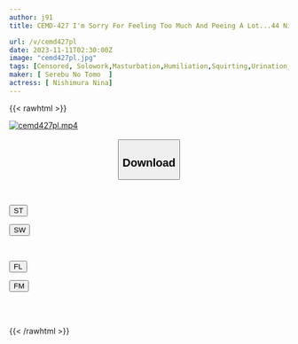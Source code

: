 ```yaml
---
author: j91
title: CEMD-427 I'm Sorry For Feeling Too Much And Peeing A Lot...44 Nina Nishimura

url: /v/cemd427pl
date: 2023-11-11T02:30:00Z
image: "cemd427pl.jpg"
tags: [Censored, Solowork,Masturbation,Humiliation,Squirting,Urination,BBW,Ultra-Huge Tits,Acme · Orgasm	]
maker: [ Serebu No Tomo  ]
actress: [ Nishimura Nina]
---
```



{{< rawhtml >}}

<div class="video" data-videoid="A309pWGVVkhX3Jz">
    <a href="javascript:;">
        <img src="https://my.j91.asia/v/cemd427pl/cemd427pl.jpg" width="WIDTH" height="HEIGHT" alt="cemd427pl.mp4" loading="lazy">
    </a>
</div>

<script type="text/javascript" src="https://j91.asia/asset/on-demand-st.js"></script>

<br>
  <link rel="stylesheet" href="https://j91.asia/asset/bs5.css">
  
  <center>
  <button class="btn btn-primary" type="button" data-bs-toggle="collapse" data-bs-target=".multi-collapse" aria-expanded="false" aria-controls="multiCollapseExample1 multiCollapseExample2"><h2>Download</h2></button></center>
</p>
<div class="row">
  <div class="col">
    <div class="collapse multi-collapse" id="multiCollapseExample1">
      <div class="card card-body">
	      	      <br>
<div class="buttons">  
<p><a href="https://streamtape.to/v/A309pWGVVkhX3Jz" target="_blank"><button class="btn-hover color-3"><i class="fa fa-download"></i> ST</button></a></p>
<p><a href="https://sfastwish.com/p08ijpt1qyv6" target="_blank"><button class="btn-hover color-2"><i class="fa fa-download"></i> SW</button></a></p></div>
    </div>
  </div>
</div>
  <div class="col">
    <div class="collapse multi-collapse" id="multiCollapseExample2">
      <div class="card card-body">
	      <br>
<div class="buttons">
<p><a href="https://fviplions.com/f/mrajtexx6a10" target="_blank"><button class="btn-hover color-9"><i class="fa fa-download"></i> FL</button></a></p>
<p><a href="https://filemoon.sx/d/1f0skv75jh59" target="_blank"><button class="btn-hover color-8"><i class="fa fa-download"></i> FM</button></a></p></div>
<br><br>
      </div>
    </div>
  </div>
</div>

{{< /rawhtml >}}
